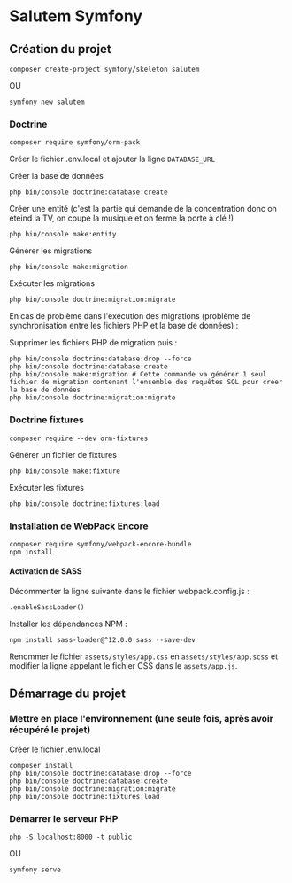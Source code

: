 # Salutem Symfony

## Création du projet

```shell
composer create-project symfony/skeleton salutem
```

OU

```shell
symfony new salutem
```

### Doctrine

```shell
composer require symfony/orm-pack
```

Créer le fichier .env.local et ajouter la ligne `DATABASE_URL`

Créer la base de données

```shell
php bin/console doctrine:database:create
```

Créer une entité (c'est la partie qui demande de la concentration donc on éteind la TV, on coupe la musique et on ferme la porte à clé !)

```shell
php bin/console make:entity
```

Générer les migrations

```shell
php bin/console make:migration
```

Exécuter les migrations

```shell
php bin/console doctrine:migration:migrate
```

En cas de problème dans l'exécution des migrations (problème de synchronisation entre les fichiers PHP et la base de données) :

Supprimer les fichiers PHP de migration puis :

```shell
php bin/console doctrine:database:drop --force
php bin/console doctrine:database:create
php bin/console make:migration # Cette commande va générer 1 seul fichier de migration contenant l'ensemble des requêtes SQL pour créer la base de données
php bin/console doctrine:migration:migrate
```

### Doctrine fixtures

```shell
composer require --dev orm-fixtures
```

Générer un fichier de fixtures

```shell
php bin/console make:fixture
```

Exécuter les fixtures

```shell
php bin/console doctrine:fixtures:load
```

### Installation de WebPack Encore

```shell
composer require symfony/webpack-encore-bundle
npm install
```

#### Activation de SASS

Décommenter la ligne suivante dans le fichier webpack.config.js :

```shell
.enableSassLoader()
```

Installer les dépendances NPM :

```shell
npm install sass-loader@^12.0.0 sass --save-dev
```

Renommer le fichier `assets/styles/app.css` en `assets/styles/app.scss`
et modifier la ligne appelant le fichier CSS dans le `assets/app.js`.

## Démarrage du projet

### Mettre en place l'environnement (une seule fois, après avoir récupéré le projet)

Créer le fichier .env.local

```shell
composer install
php bin/console doctrine:database:drop --force
php bin/console doctrine:database:create
php bin/console doctrine:migration:migrate
php bin/console doctrine:fixtures:load
```

### Démarrer le serveur PHP

```shell
php -S localhost:8000 -t public
```

OU

```shell
symfony serve
```